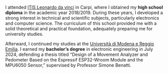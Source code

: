 I attended [ITIS Leonardo da vinci](https://www.itivinci.mo.it/) in Carpi, where I obtained my <strong>high school diploma</strong> in the academic year 2018/2019.
During these years, I developed a strong interest in technical and scientific subjects, particularly electronics and computer science. The curriculum of this school provided me with a solid theoretical and practical foundation, adequately preparing me for university studies.

Afterward, I continued my studies at the [Università di Modena e Reggio Emilia](https://www.unimore.it/it).
I earned my <strong>bachelor’s degree</strong> in electronic engineering in July 2024, defending a thesis titled “Design of a Movement Analyzer and Pedometer Based on the Espressif ESP32-Wroom Module and the MPU6050 Sensor,” supervised by Professor Simone Benatti.
